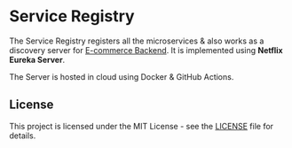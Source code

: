 # Service Registry

The Service Registry registers all the microservices & also works as a discovery server for [E-commerce Backend](https://github.com/Ecommerce-Application-Demo/ecommerce-backend).
It is implemented using **Netflix Eureka Server**.

The Server is hosted in cloud using Docker & GitHub Actions.

## License

This project is licensed under the MIT License - see the [LICENSE](LICENSE) file for details.

